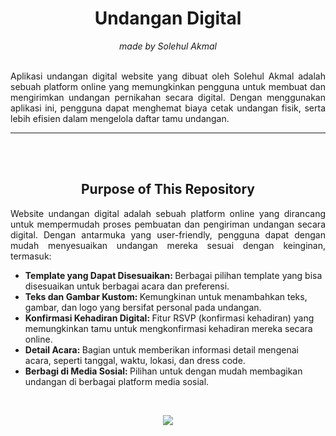 <!--About-->
<div align=center>
  <h1>
    Undangan Digital 
  </h1>
  <i>
    made by Solehul Akmal
  </i>
  <br></br>
    <p align=justify>
      Aplikasi undangan digital website yang dibuat oleh Solehul Akmal adalah sebuah platform online yang memungkinkan pengguna untuk membuat dan mengirimkan undangan pernikahan secara digital. Dengan menggunakan aplikasi ini, pengguna dapat menghemat biaya cetak undangan fisik, serta lebih efisien dalam mengelola daftar tamu undangan.
    </p>
</div>
<!--About End-->

<!--Gap-->
<hr><br><br>
<!--Gap End-->

<!--Purpose-->
<div align=center>
  <h2>
    Purpose of This Repository
  </h2>
</div>
  <p align=justify>
    Website undangan digital adalah sebuah platform online yang dirancang untuk mempermudah proses pembuatan dan pengiriman undangan secara digital. Dengan antarmuka yang user-friendly, pengguna dapat dengan mudah menyesuaikan undangan mereka sesuai dengan keinginan, termasuk:
    <ul>
      <li>
        <strong>Template yang Dapat Disesuaikan: </strong>Berbagai pilihan template yang bisa disesuaikan untuk berbagai acara dan preferensi.
      </li>
      <li>
        <strong>Teks dan Gambar Kustom: </strong>Kemungkinan untuk menambahkan teks, gambar, dan logo yang bersifat personal pada undangan.
      </li>
      <li>
        <strong>Konfirmasi Kehadiran Digital: </strong>Fitur RSVP (konfirmasi kehadiran) yang memungkinkan tamu untuk mengkonfirmasi kehadiran mereka secara online.
      </li>
      <li>
        <strong>Detail Acara: </strong>Bagian untuk memberikan informasi detail mengenai acara, seperti tanggal, waktu, lokasi, dan dress code.
      </li>
      <li>
        <strong>Berbagi di Media Sosial: </strong>Pilihan untuk dengan mudah membagikan undangan di berbagai platform media sosial.
      </li>
    </ul>
  </p>
<!--Purpose End-->

<!--Gap-->
<br>
<!--Gap End-->

<!--Footer-->
<p align="center">
  <a href="https://www.instagram.com/guanshiyin_/">
     <img src="https://capsule-render.vercel.app/api?type=waving&height=200&color=20:72aae3,100:cadbf5&section=footer&reversal=false&textBg=false&fontAlignY=50&descAlign=48&descAlignY=59"/>
  </a>
</p>